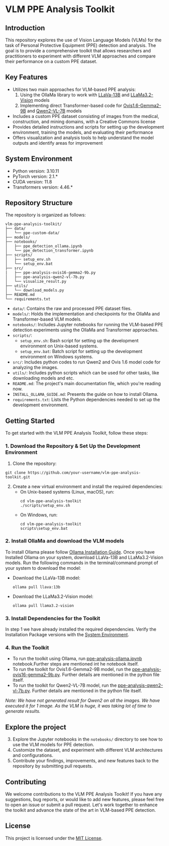 # VLM PPE Analysis Toolkit

## Introduction
This repository explores the use of Vision Language Models (VLMs) for the task of Personal Protective Equipment (PPE) detection and analysis. The goal is to provide a comprehensive toolkit that allows researchers and practitioners to experiment with different VLM approaches and compare their performance on a custom PPE dataset.

## Key Features
- Utilizes two main approaches for VLM-based PPE analysis:
  1. Using the OllaMa library to work with [LLaVa-13B](https://ollama.com/library/llava:13b) and [LLaMa3.2-Vision](https://ollama.com/library/llama3.2-vision) models
  2. Implementing direct Transformer-based code for [Ovis1.6-Gemma2-9B](https://huggingface.co/AIDC-AI/Ovis1.6-Gemma2-9B) and [Qwen2-VL-7B](https://huggingface.co/Qwen/Qwen2-VL-7B-Instruct) models
- Includes a custom PPE dataset consisting of images from the medical, construction, and mining domains, with a Creative Commons license
- Provides detailed instructions and scripts for setting up the development environment, training the models, and evaluating their performance
- Offers visualization and analysis tools to help understand the model outputs and identify areas for improvement

## System Environment
- Python version: 3.10.11
- PyTorch version: 2.1.*
- CUDA version: 11.8
- Transformers version: 4.46.*

## Repository Structure
The repository is organized as follows:

```
vlm-ppe-analysis-toolkit/
├── data/
│   └── ppe-custom-data/
├── models/
├── notebooks/
│   ├── ppe_detection_ollama.ipynb
│   └── ppe_detection_transformer.ipynb
├── scripts/
│   ├── setup_env.sh
│   └── setup_env.bat
├── src/
|   ├── ppe-analysis-ovis16-gemma2-9b.py
│   ├── ppe-analysis-qwen2-vl-7b.py
│   └── visualize_result.py
├── utils/
│   └── download_models.py
├── README.md
└── requirements.txt
```

- `data/`: Contains the raw and processed PPE dataset files.
- `models/`: Holds the implementation and checkpoints for the OllaMa and Transformer-based VLM models.
- `notebooks/`: Includes Jupyter notebooks for running the VLM-based PPE detection experiments using the OllaMa and Transformer approaches.
- `scripts/`:
  - `setup_env.sh`: Bash script for setting up the development environment on Unix-based systems.
  - `setup_env.bat`: Batch script for setting up the development environment on Windows systems.
- `src/`: Includes python codes to run Qwen2 and Ovis 1.6 model code for analyzing the images.
- `utils/`: Includes python scripts which can be used for other tasks, like downloading models and etc.
- `README.md`: The project's main documentation file, which you're reading now.
- `INSTALL_OLLAMA_GUIDE.md`: Presents the guide on how to install Ollama. 
- `requirements.txt`: Lists the Python dependencies needed to set up the development environment.

## Getting Started
To get started with the VLM PPE Analysis Toolkit, follow these steps:

### 1. Download the Repository & Set Up the Development Environment

1. Clone the repository:
```
git clone https://github.com/your-username/vlm-ppe-analysis-toolkit.git
```
2. Create a new virtual environment and install the required dependencies:
   - On Unix-based systems (Linux, macOS), run:
     ```
     cd vlm-ppe-analysis-toolkit
     ./scripts/setup_env.sh
     ```
   - On Windows, run:
     ```
     cd vlm-ppe-analysis-toolkit
     scripts\setup_env.bat
     ```

### 2. Install OllaMa and download the VLM models
To install Ollama please follow [Ollama Installation Guide](INSTALL_OLLAMA_GUIDE.md). Once you have Installed Ollama on your system, download LLaVa-13B and LLaMa3.2-Vision models. Run the following commands in the terminal/command prompt of your system to download the model:

- Download the LLaVa-13B model:
    ```
    ollama pull llava:13b
    ```
- Download the LLaMa3.2-Vision model:
    ```
    ollama pull llama3.2-vision
    ```

### 3. Install Dependencies for the Toolkit
In step 1 we have already installed the required dependencies. Verify the Installation Package versions with the [System Environment](#system-environment).

### 4. Run the Toolkit

- To run the toolkit using Ollama, run [ppe-analysis-ollama.ipynb](notebooks/ppe-analysis-ollama.ipynb) notebook.Further steps are mentioned int he notebook itself.
- To run the toolkit for Ovis1.6-Gemma2-9B model, run the [ppe-analysis-ovis16-gemma2-9b.py](src/ppe-analysis-ovis16-gemma2-9b.py). Further details are mentioned in the python file itself.
- To run the toolkit for Qwen2-VL-7B model, run the [ppe-analysis-qwen2-vl-7b.py](src/ppe-analysis-qwen2-vl-7b.py). Further details are mentioned in the python file itself.

_Note: We have not generated result for Qwen2 on all the images. We have executed it for 1 image. As the VLM is huge, it was taking lot of time to generate results._

## Explore the project

3. Explore the Jupyter notebooks in the `notebooks/` directory to see how to use the VLM models for PPE detection.
4. Customize the dataset, and experiment with different VLM architectures and configurations.
5. Contribute your findings, improvements, and new features back to the repository by submitting pull requests.

## Contributing
We welcome contributions to the VLM PPE Analysis Toolkit! If you have any suggestions, bug reports, or would like to add new features, please feel free to open an issue or submit a pull request. Let's work together to enhance the toolkit and advance the state of the art in VLM-based PPE detection.

## License
This project is licensed under the [MIT License](LICENSE).